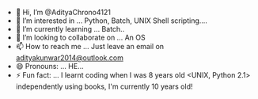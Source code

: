 - 👋 Hi, I’m @AdityaChrono4121
- 👀 I’m interested in ... Python, Batch, UNIX Shell scripting....
- 🌱 I’m currently learning ... Batch..
- 💞️ I’m looking to collaborate on ... An OS
- 📫 How to reach me ... Just leave an email on adityakunwar2014@outlook.com
- 😄 Pronouns: ... HE...
- ⚡ Fun fact: ... I learnt coding when I was 8 years old <UNIX, Python 2.1> independently using books, I'm currently 10 years old!

<!---
AdityaChrono4121/AdityaChrono4121 is a ✨ special ✨ repository because its `README.md` (this file) appears on your GitHub profile.
You can click the Preview link to take a look at your changes.
--->
